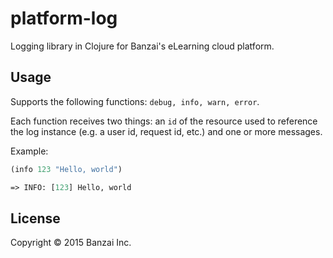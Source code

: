 # platform-log

Logging library in Clojure for Banzai's eLearning cloud platform.

## Usage

Supports the following functions: `debug, info, warn, error`.

Each function receives two things: an `id` of the resource used to reference the log instance (e.g. a user id, request id, etc.) and one or more messages.

Example:

```clojure
(info 123 "Hello, world")

=> INFO: [123] Hello, world
```

## License

Copyright © 2015 Banzai Inc.
